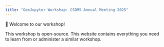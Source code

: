 ```yaml
---
title: "GeoJupyter Workshop: CSDMS Annual Meeting 2025"
---
```


🤗 Welcome to our workshop!

This workshop is open-source.
This website contains everything you need to learn from or administer a similar
workshop.
